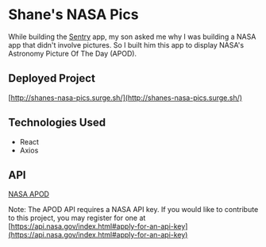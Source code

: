 # Shane's NASA Pics

While building the [Sentry]() app, my son asked me why I was building a NASA app that didn't involve pictures. So I built him this app to display NASA's Astronomy Picture Of The Day (APOD). 

## Deployed Project

[http://shanes-nasa-pics.surge.sh/](http://shanes-nasa-pics.surge.sh/)

## Technologies Used

- React
- Axios

## API

[NASA APOD](https://api.nasa.gov/planetary/apod)

Note: The APOD API requires a NASA API key. If you would like to contribute to this project, you may register for one at [https://api.nasa.gov/index.html#apply-for-an-api-key](https://api.nasa.gov/index.html#apply-for-an-api-key)
